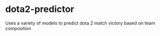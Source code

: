 # dota2-predictor
Uses a variety of models to predict dota 2 match victory based on team composition
